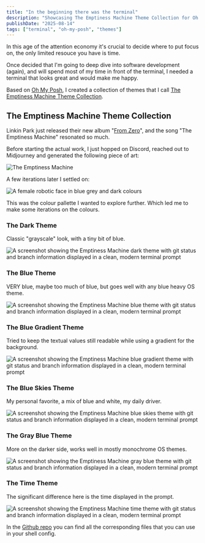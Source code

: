 ```yaml
---
title: "In the beginning there was the terminal"
description: "Showcasing The Emptiness Machine Theme Collection for Oh My Posh"
publishDate: "2025-08-14"
tags: ["terminal", "oh-my-posh", "themes"]
---
```


In this age of the attention economy it's crucial to decide where to put focus on, the only limited resouce you have is time.

Once decided that I'm going to deep dive into software development (again), and will spend most of my time in front of the terminal, I needed a terminal that looks great and would make me happy.

Based on [Oh My Posh](https://ohmyposh.dev/), I created a collection of themes that I call [The Emptiness Machine Theme Collection](https://github.com/akora/oh-my-posh-themes).

## The Emptiness Machine Theme Collection

Linkin Park just released their new album "[From Zero](https://en.wikipedia.org/wiki/From_Zero)", and the song "The Emptiness Machine" resonated so much.

Before starting the actual work, I just hopped on Discord, reached out to Midjourney and generated the following piece of art:

![The Emptiness Machine](/images/the_emptiness_machine-small.png)

A few iterations later I settled on:

![A female robotic face in blue grey and dark colours](/images/a_female_robotic_face_in_blue_grey_and_dark_colours-small.png)

This was the colour pallette I wanted to explore further. Which led me to make some iterations on the colours.

### The Dark Theme

Classic "grayscale" look, with a tiny bit of blue.

![A screenshot showing the Emptiness Machine dark theme with git status and branch information displayed in a clean, modern terminal prompt](/images/terminal-themes/the-emptiness-machine.png)

### The Blue Theme

VERY blue, maybe too much of blue, but goes well with any blue heavy OS theme.

![A screenshot showing the Emptiness Machine blue theme with git status and branch information displayed in a clean, modern terminal prompt](/images/terminal-themes/the-emptiness-machine-blue.png)

### The Blue Gradient Theme

Tried to keep the textual values still readable while using a gradient for the background.

![A screenshot showing the Emptiness Machine blue gradient theme with git status and branch information displayed in a clean, modern terminal prompt](/images/terminal-themes/the-emptiness-machine-blue-gradient.png)

### The Blue Skies Theme

My personal favorite, a mix of blue and white, my daily driver.

![A screenshot showing the Emptiness Machine blue skies theme with git status and branch information displayed in a clean, modern terminal prompt](/images/terminal-themes/the-emptiness-machine-blue-skies.png)

### The Gray Blue Theme

More on the darker side, works well in mostly monochrome OS themes.

![A screenshot showing the Emptiness Machine gray blue theme with git status and branch information displayed in a clean, modern terminal prompt](/images/terminal-themes/the-emptiness-machine-gray-blue.png)

### The Time Theme

The significant difference here is the time displayed in the prompt.

![A screenshot showing the Emptiness Machine time theme with git status and branch information displayed in a clean, modern terminal prompt](/images/terminal-themes/the-emptiness-machine-time.png)

In the [Github repo](https://github.com/akora/oh-my-posh-themes) you can find all the corresponding files that you can use in your shell config.
